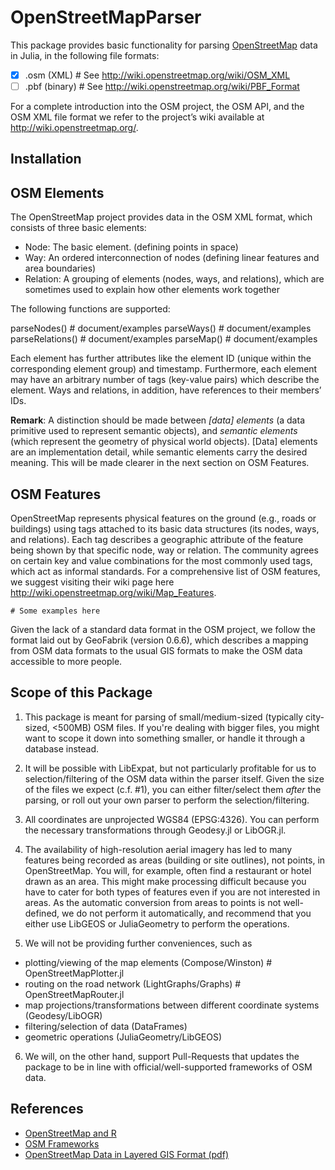 # OpenStreetMapParser
This package provides basic functionality for parsing [OpenStreetMap](http://www.openstreetmap.org) data in Julia, in the following file formats:

- [x] .osm (XML) # See http://wiki.openstreetmap.org/wiki/OSM_XML
- [ ] .pbf (binary) # See http://wiki.openstreetmap.org/wiki/PBF_Format

For a complete introduction into the OSM project, the OSM API, and the OSM XML file format we
refer to the project’s wiki available at http://wiki.openstreetmap.org/.

## Installation


## OSM Elements

The OpenStreetMap project provides data in the OSM XML format, which consists of three basic elements:

- Node: The basic element. (defining points in space)
- Way: An ordered interconnection of nodes (defining linear features and area boundaries)
- Relation: A grouping of elements (nodes, ways, and relations), which are sometimes used to explain how other elements work together

The following functions are supported:

parseNodes() # document/examples
parseWays() # document/examples
parseRelations() # document/examples
parseMap() # document/examples

Each element has further attributes like the element ID (unique within the corresponding element group) and timestamp. Furthermore, each element may have an arbitrary number of tags (key-value pairs) which describe the element. Ways and relations, in addition, have references to their members’ IDs.

**Remark**: A distinction should be made between *[data] elements* (a data primitive used to represent semantic objects), and *semantic elements* (which represent the geometry of physical world objects). [Data] elements are an implementation detail, while semantic elements carry the desired meaning. This will be made clearer in the next section on OSM Features.

## OSM Features
OpenStreetMap represents physical features on the ground (e.g., roads or buildings) using tags attached to its basic data structures (its nodes, ways, and relations). Each tag describes a geographic attribute of the feature being shown by that specific node, way or relation. The community agrees on certain key and value combinations for the most commonly used tags, which act as informal standards. For a comprehensive list of OSM features, we suggest visiting their wiki page here http://wiki.openstreetmap.org/wiki/Map_Features.

    # Some examples here

Given the lack of a standard data format in the OSM project, we follow the format laid out by GeoFabrik (version 0.6.6), which describes a mapping from OSM data formats to the usual GIS formats to make the OSM data accessible to more people. 

## Scope of this Package

1. This package is meant for parsing of small/medium-sized (typically city-sized, <500MB) OSM files. If you're dealing with bigger files, you might want to scope it down into something smaller, or handle it through a database instead.

2. It will be possible with LibExpat, but not particularly profitable for us to selection/filtering of the OSM data within the parser itself. Given the size of the files we expect (c.f. #1), you can either filter/select them *after* the parsing, or roll out your own parser to perform the selection/filtering.

3. All coordinates are unprojected WGS84 (EPSG:4326). You can perform the necessary transformations through Geodesy.jl or LibOGR.jl.

4. The availability of high-resolution aerial imagery has led to many features being recorded as areas (building or site outlines), not points, in OpenStreetMap. You will, for example, often find a restaurant or hotel drawn as an area. This might make processing difficult because you have to cater for both types of features even if you are not interested in areas. As the automatic conversion from areas to points is not well-defined, we do not perform it automatically, and recommend that you either use LibGEOS or JuliaGeometry to perform the operations.

5. We will not be providing further conveniences, such as 
- plotting/viewing of the map elements (Compose/Winston) # OpenStreetMapPlotter.jl
- routing on the road network (LightGraphs/Graphs) # OpenStreetMapRouter.jl
- map projections/transformations between different coordinate systems (Geodesy/LibOGR)
- filtering/selection of data (DataFrames)
- geometric operations (JuliaGeometry/LibGEOS)

6. We will, on the other hand, support Pull-Requests that updates the package to be in line with official/well-supported frameworks of OSM data.

## References
- [OpenStreetMap and R](http://osmar.r-forge.r-project.org/)
- [OSM Frameworks](http://wiki.openstreetmap.org/wiki/Frameworks)
- [OpenStreetMap Data in Layered GIS Format (pdf)](http://www.geofabrik.de/data/geofabrik-osm-gis-standard-0.6.pdf)